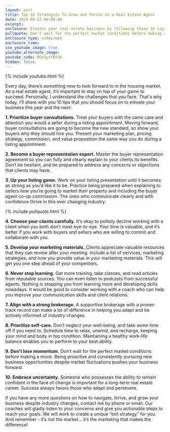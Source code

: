 ```yaml
---
layout: post
title: Top 10 Strategies To Grow and Thrive as a Real Estate Agent
date: 2024-05-22 00:00:00
excerpt:
enclosure: Elevate your real estate business by following these 10 tips for success.
pullquote: Don’t wait for the perfect market conditions before making a move.
enclosure_type: video/mp4
enclosure_time:
use_youtube_image: true
youtube_alternate_image:
youtube_code: RGb1yxYNYdA
hidden: false
---
```

{% include youtube.html %}

Every day, there’s something new to look forward to in the housing market. As a real estate agent, it’s important to stay on top of your game to succeed. Personally, I understand the challenges that you face. That's why today, I’ll share with you 10 tips that you should focus on to elevate your business this year and the next:

**1\. Prioritize buyer consultations.** Treat your buyers with the same care and attention you would a seller during a listing appointment. Moving forward, buyer consultations are going to become the new standard, so show your buyers why they should hire you. Present your marketing plan, pricing strategy, commission, and value proposition the same way you do during a listing appointment.

**2\. Become a buyer representation expert.** Master the buyer representation agreement so you can fully and clearly explain to your clients its benefits. Don’t be hesitant, and be prepared to address any concerns or objections that clients may have.

**3\. Up your listing game.** Work on your listing presentation until it becomes as strong as you’d like it to be. Practice being prepared when explaining to sellers how you’re going to market their property and including the buyer agent co-op commission. The ones who communicate clearly and with confidence thrive in this ever changing industry.

{% include pullquote.html %}

**4\. Choose your clients carefully.** It’s okay to politely decline working with a client when you both don’t meet eye-to-eye. Your time is valuable, and it’s better if you work with buyers and sellers who are willing to commit and collaborate with you.

**5\. Develop your marketing materials.** Clients appreciate valuable resources that they can review after your meeting. Include a list of services, marketing strategies, and how you provide value in your marketing materials. This will get you one step ahead of your competitors.

**6\. Never stop learning.** Get more training, take classes, and read articles from reputable sources. You can even listen to podcasts from successful agents. Nothing is stopping you from learning more and developing skills nowadays. It would be good to consider working with a coach who can help you improve your communication skills and client relations.

**7\. Align with a strong brokerage.** A supportive brokerage with a proven track record can make a lot of difference in helping you adapt and be actively informed of industry changes.

**8\. Prioritize self-care.** Don’t neglect your well-being, and take some time off if you need to. Schedule time to relax, unwind, and recharge, keeping your mind and body in top condition. Maintaining a healthy work-life balance enables you to perform to your best ability.

**9\. Don’t lose momentum.** Don’t wait for the perfect market conditions before making a move. Being proactive and consistently pursuing new business opportunities despite market fluctuations pushes your business forward.

**10\. Embrace uncertainty.** Someone who possesses the ability to remain confident in the face of change is important for a long-term real estate career. Success always favors those who adapt and persevere.

If you have any more questions on how to navigate, thrive, and grow your business despite industry changes, contact me by phone or email. Our coaches will gladly listen to your concerns and give you actionable steps to reach your goals. We will work to create a unique “exit strategy” for you. And remember - it’s not the market… it’s the marketing that makes the difference!